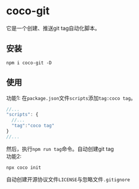 # coco-git
它是一个创建、推送git tag自动化脚本。

## 安装
```shell
npm i coco-git -D
```
## 使用
功能1:
在`package.json`文件`scripts`添加`tag:coco tag`。
```js
//...
"scripts": {
  //...
  "tag":"coco tag"
}
//...
```
然后，执行`npm run tag`命令。自动创建git tag   
功能2:
```shell
npx coco init 
```
自动创建开源协议文件`LICENSE`与忽略文件`.gitignore`
